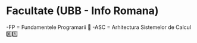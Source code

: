 # Facultate (UBB - Info Romana)

 -FP = Fundamentele Programarii 🐍
 -ASC = Arhitectura Sistemelor de Calcul 0️⃣1️⃣
